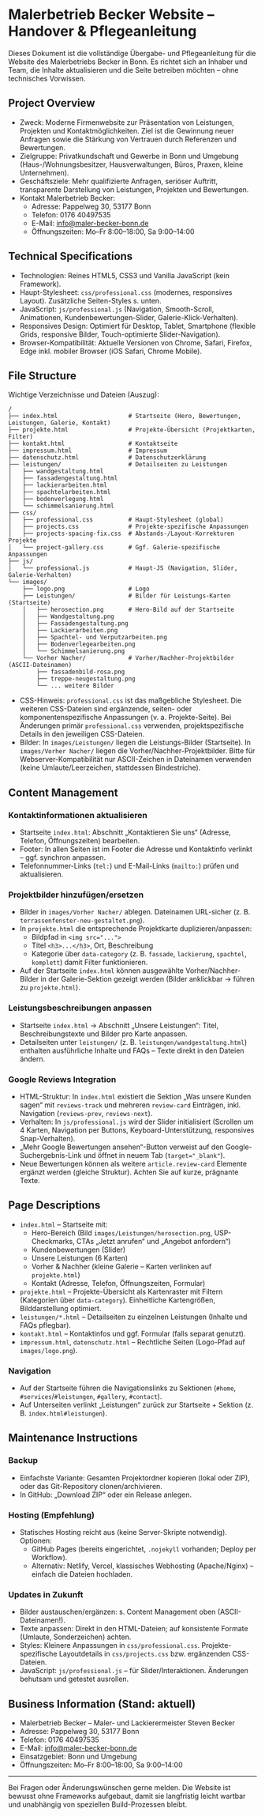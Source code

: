 # Malerbetrieb Becker Website – Handover & Pflegeanleitung

Dieses Dokument ist die vollständige Übergabe- und Pflegeanleitung für die Website des Malerbetriebs Becker in Bonn. Es richtet sich an Inhaber und Team, die Inhalte aktualisieren und die Seite betreiben möchten – ohne technisches Vorwissen.

## Project Overview

- Zweck: Moderne Firmenwebsite zur Präsentation von Leistungen, Projekten und Kontaktmöglichkeiten. Ziel ist die Gewinnung neuer Anfragen sowie die Stärkung von Vertrauen durch Referenzen und Bewertungen.
- Zielgruppe: Privatkundschaft und Gewerbe in Bonn und Umgebung (Haus-/Wohnungsbesitzer, Hausverwaltungen, Büros, Praxen, kleine Unternehmen).
- Geschäftsziele: Mehr qualifizierte Anfragen, seriöser Auftritt, transparente Darstellung von Leistungen, Projekten und Bewertungen.
- Kontakt Malerbetrieb Becker:
  - Adresse: Pappelweg 30, 53177 Bonn
  - Telefon: 0176 40497535
  - E-Mail: info@maler-becker-bonn.de
  - Öffnungszeiten: Mo–Fr 8:00–18:00, Sa 9:00–14:00

## Technical Specifications

- Technologien: Reines HTML5, CSS3 und Vanilla JavaScript (kein Framework).
- Haupt-Stylesheet: `css/professional.css` (modernes, responsives Layout). Zusätzliche Seiten-Styles s. unten.
- JavaScript: `js/professional.js` (Navigation, Smooth-Scroll, Animationen, Kundenbewertungen-Slider, Galerie-Klick-Verhalten).
- Responsives Design: Optimiert für Desktop, Tablet, Smartphone (flexible Grids, responsive Bilder, Touch-optimierte Slider-Navigation).
- Browser-Kompatibilität: Aktuelle Versionen von Chrome, Safari, Firefox, Edge inkl. mobiler Browser (iOS Safari, Chrome Mobile).

## File Structure

Wichtige Verzeichnisse und Dateien (Auszug):

```
/
├── index.html                    # Startseite (Hero, Bewertungen, Leistungen, Galerie, Kontakt)
├── projekte.html                 # Projekte-Übersicht (Projektkarten, Filter)
├── kontakt.html                  # Kontaktseite
├── impressum.html                # Impressum
├── datenschutz.html              # Datenschutzerklärung
├── leistungen/                   # Detailseiten zu Leistungen
│   ├── wandgestaltung.html
│   ├── fassadengestaltung.html
│   ├── lackierarbeiten.html
│   ├── spachtelarbeiten.html
│   ├── bodenverlegung.html
│   └── schimmelsanierung.html
├── css/
│   ├── professional.css          # Haupt-Stylesheet (global)
│   ├── projects.css              # Projekte-spezifische Anpassungen
│   ├── projects-spacing-fix.css  # Abstands-/Layout-Korrekturen Projekte
│   └── project-gallery.css       # Ggf. Galerie-spezifische Anpassungen
├── js/
│   └── professional.js           # Haupt-JS (Navigation, Slider, Galerie-Verhalten)
└── images/
    ├── logo.png                  # Logo
    ├── Leistungen/               # Bilder für Leistungs-Karten (Startseite)
    │   ├── herosection.png       # Hero-Bild auf der Startseite
    │   ├── Wandgestaltung.png
    │   ├── Fassadengestaltung.png
    │   ├── Lackierarbeiten.png
    │   ├── Spachtel- und Verputzarbeiten.png
    │   ├── Bodenverlegearbeiten.png
    │   └── Schimmelsanierung.png
    └── Vorher Nacher/            # Vorher/Nachher-Projektbilder (ASCII-Dateinamen)
        ├── fassadenbild-rosa.png
        ├── treppe-neugestaltung.png
        └── ... weitere Bilder
```

- CSS-Hinweis: `professional.css` ist das maßgebliche Stylesheet. Die weiteren CSS-Dateien sind ergänzende, seiten- oder komponentenspezifische Anpassungen (v. a. Projekte-Seite). Bei Änderungen primär `professional.css` verwenden, projektspezifische Details in den jeweiligen CSS-Dateien.
- Bilder: In `images/Leistungen/` liegen die Leistungs-Bilder (Startseite). In `images/Vorher Nacher/` liegen die Vorher/Nachher-Projektbilder. Bitte für Webserver-Kompatibilität nur ASCII-Zeichen in Dateinamen verwenden (keine Umlaute/Leerzeichen, stattdessen Bindestriche).

## Content Management

### Kontaktinformationen aktualisieren
- Startseite `index.html`: Abschnitt „Kontaktieren Sie uns“ (Adresse, Telefon, Öffnungszeiten) bearbeiten.
- Footer: In allen Seiten ist im Footer die Adresse und Kontaktinfo verlinkt – ggf. synchron anpassen.
- Telefonnummer-Links (`tel:`) und E-Mail-Links (`mailto:`) prüfen und aktualisieren.

### Projektbilder hinzufügen/ersetzen
- Bilder in `images/Vorher Nacher/` ablegen. Dateinamen URL-sicher (z. B. `terrassenfenster-neu-gestaltet.png`).
- In `projekte.html` die entsprechende Projektkarte duplizieren/anpassen:
  - Bildpfad in `<img src="...">`
  - Titel `<h3>...</h3>`, Ort, Beschreibung
  - Kategorie über `data-category` (z. B. `fassade`, `lackierung`, `spachtel`, `komplett`) damit Filter funktionieren.
- Auf der Startseite `index.html` können ausgewählte Vorher/Nachher-Bilder in der Galerie-Sektion gezeigt werden (Bilder anklickbar → führen zu `projekte.html`).

### Leistungsbeschreibungen anpassen
- Startseite `index.html` → Abschnitt „Unsere Leistungen“: Titel, Beschreibungstexte und Bilder pro Karte anpassen.
- Detailseiten unter `leistungen/` (z. B. `leistungen/wandgestaltung.html`) enthalten ausführliche Inhalte und FAQs – Texte direkt in den Dateien ändern.

### Google Reviews Integration
- HTML-Struktur: In `index.html` existiert die Sektion „Was unsere Kunden sagen“ mit `reviews-track` und mehreren `review-card` Einträgen, inkl. Navigation (`reviews-prev`, `reviews-next`).
- Verhalten: In `js/professional.js` wird der Slider initialisiert (Scrollen um 4 Karten, Navigation per Buttons, Keyboard-Unterstützung, responsives Snap-Verhalten).
- „Mehr Google Bewertungen ansehen“-Button verweist auf den Google-Suchergebnis-Link und öffnet in neuem Tab (`target="_blank"`).
- Neue Bewertungen können als weitere `article.review-card` Elemente ergänzt werden (gleiche Struktur). Achten Sie auf kurze, prägnante Texte.

## Page Descriptions

- `index.html` – Startseite mit:
  - Hero-Bereich (Bild `images/Leistungen/herosection.png`, USP-Checkmarks, CTAs „Jetzt anrufen“ und „Angebot anfordern“)
  - Kundenbewertungen (Slider)
  - Unsere Leistungen (6 Karten)
  - Vorher & Nachher (kleine Galerie – Karten verlinken auf `projekte.html`)
  - Kontakt (Adresse, Telefon, Öffnungszeiten, Formular)
- `projekte.html` – Projekte-Übersicht als Kartenraster mit Filtern (Kategorien über `data-category`). Einheitliche Kartengrößen, Bilddarstellung optimiert.
- `leistungen/*.html` – Detailseiten zu einzelnen Leistungen (Inhalte und FAQs pflegbar).
- `kontakt.html` – Kontaktinfos und ggf. Formular (falls separat genutzt).
- `impressum.html`, `datenschutz.html` – Rechtliche Seiten (Logo-Pfad auf `images/logo.png`).

### Navigation
- Auf der Startseite führen die Navigationslinks zu Sektionen (`#home`, `#services`/`#leistungen`, `#gallery`, `#contact`).
- Auf Unterseiten verlinkt „Leistungen“ zurück zur Startseite + Sektion (z. B. `index.html#leistungen`).

## Maintenance Instructions

### Backup
- Einfachste Variante: Gesamten Projektordner kopieren (lokal oder ZIP), oder das Git-Repository clonen/archivieren.
- In GitHub: „Download ZIP“ oder ein Release anlegen.

### Hosting (Empfehlung)
- Statisches Hosting reicht aus (keine Server-Skripte notwendig). Optionen:
  - GitHub Pages (bereits eingerichtet, `.nojekyll` vorhanden; Deploy per Workflow).
  - Alternativ: Netlify, Vercel, klassisches Webhosting (Apache/Nginx) – einfach die Dateien hochladen.

### Updates in Zukunft
- Bilder austauschen/ergänzen: s. Content Management oben (ASCII-Dateinamen!).
- Texte anpassen: Direkt in den HTML-Dateien; auf konsistente Formate (Umlaute, Sonderzeichen) achten.
- Styles: Kleinere Anpassungen in `css/professional.css`. Projekte-spezifische Layoutdetails in `css/projects.css` bzw. ergänzenden CSS-Dateien.
- JavaScript: `js/professional.js` – für Slider/Interaktionen. Änderungen behutsam und getestet ausrollen.

## Business Information (Stand: aktuell)

- Malerbetrieb Becker – Maler- und Lackierermeister Steven Becker
- Adresse: Pappelweg 30, 53177 Bonn
- Telefon: 0176 40497535
- E-Mail: info@maler-becker-bonn.de
- Einsatzgebiet: Bonn und Umgebung
- Öffnungszeiten: Mo–Fr 8:00–18:00, Sa 9:00–14:00

---

Bei Fragen oder Änderungswünschen gerne melden. Die Website ist bewusst ohne Frameworks aufgebaut, damit sie langfristig leicht wartbar und unabhängig von speziellen Build-Prozessen bleibt.

